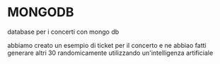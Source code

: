 # MONGODB
database per i concerti con mongo db

abbiamo creato un esempio di ticket per il concerto e ne abbiao fatti generare altri 30 randomicamente utilizzando un'intelligenza artificiale

